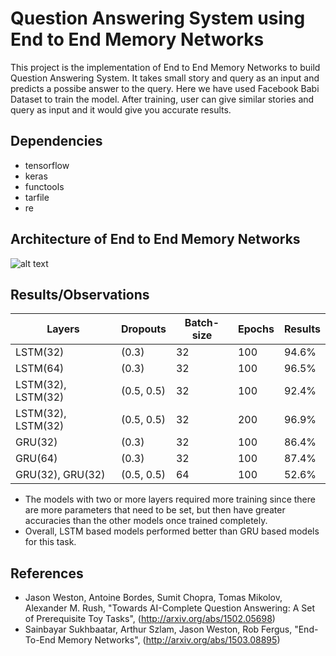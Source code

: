 # Question Answering System using End to End Memory Networks

This project is the implementation of End to End Memory Networks to build Question Answering System. It takes small story and query as an input and predicts a possibe answer to the query. Here we have used Facebook Babi Dataset to train the model. After training, user can give similar stories and query as input and it would give you accurate results.

## Dependencies
* tensorflow
* keras
* functools
* tarfile
* re

## Architecture of End to End Memory Networks
![alt text](https://github.com/prashil2792/Question-Answering-System-Deep-Learning/blob/master/images/architecture.png)

## Results/Observations

|Layers 						|Dropouts			|Batch-size	| Epochs 	|Results	|
| ----------------------------- | ----------------- | --------- | --------- | --------- |
|LSTM(32)						|(0.3)				|32			|100		|94.6%		|
|LSTM(64)						|(0.3)				|32			|100		|96.5%		|
|LSTM(32), LSTM(32)				|(0.5, 0.5)			|32			|100		|92.4%		|
|LSTM(32), LSTM(32)				|(0.5, 0.5)			|32			|200		|96.9%		|
|GRU(32)						|(0.3)				|32			|100		|86.4%		|
|GRU(64)						|(0.3)				|32			|100		|87.4%		|
|GRU(32), GRU(32)				|(0.5, 0.5)			|64			|100		|52.6%		|

* The models with two or more layers required more training since there are more parameters that need to be set, but then have greater accuracies than the other models once trained completely.
* Overall, LSTM based models performed better than GRU based models for this task.

## References

- Jason Weston, Antoine Bordes, Sumit Chopra, Tomas Mikolov, Alexander M. Rush,
  "Towards AI-Complete Question Answering: A Set of Prerequisite Toy Tasks",
  (http://arxiv.org/abs/1502.05698)
- Sainbayar Sukhbaatar, Arthur Szlam, Jason Weston, Rob Fergus,
  "End-To-End Memory Networks",
  (http://arxiv.org/abs/1503.08895)

